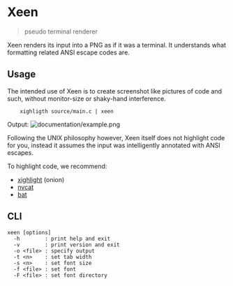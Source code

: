 # Xeen
> pseudo terminal renderer

Xeen renders its input into a PNG as if it was a terminal.
It understands what formatting related ANSI escape codes are.

## Usage
The intended use of Xeen is to create screenshot like pictures of code and such,
without monitor-size or shaky-hand interference.

```
    xighligth source/main.c | xeen
```
Output:
![documentation/example.png](documentation/example.png)

Following the UNIX philosophy however,
Xeen itself does not highlight code for you,
instead it assumes the input was intelligently annotated with ANSI escapes.

To highlight code, we recommend:
* [xighlight](https://bis64wqhh3louusbd45iyj76kmn4rzw5ysawyan5bkxwyzihj67c5lid.onion/xolatile/xolatilization.git) (onion)
* [nvcat](https://github.com/brianhuster/nvcat)
* [bat](https://github.com/sharkdp/bat)

## CLI
```
xeen [options]
  -h        : print help and exit
  -v        : print version and exit
  -o <file> : specify output
  -t <n>    : set tab width
  -s <n>    : set font size
  -f <file> : set font
  -F <file> : set font directory
```

